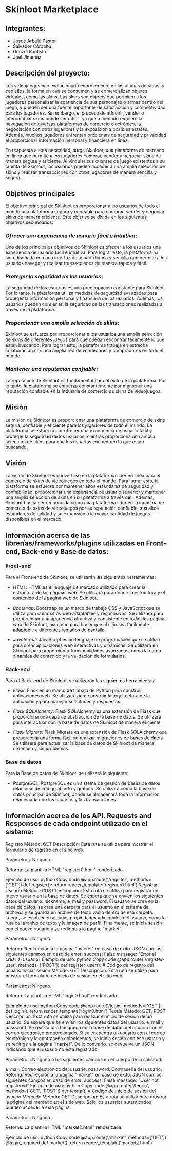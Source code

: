 # Skinloot Marketplace 
## Integrantes:
- Josué Arbulú Pastor
- Salvador Córdoba
- Denzel Bautista
- Joel Jimenez
## Descripción del proyecto:
Los videojuegos han evolucionado enormemente en las últimas décadas, y con ellos, la forma en que se consumen y se comercializan objetos virtuales, como las skins. Las skins son objetos que permiten a los jugadores personalizar la apariencia de sus personajes o armas dentro del juego, y pueden ser una fuente importante de satisfacción y competitividad para los jugadores.
Sin embargo, el proceso de adquirir, vender o intercambiar skins puede ser difícil, ya que a menudo requiere la navegación de diversas plataformas de comercio electrónico, la negociación con otros jugadores y la exposición a posibles estafas. Además, muchos jugadores enfrentan problemas de seguridad y privacidad al proporcionar información personal y financiera en línea.

En respuesta a esta necesidad, surge Skinloot, una plataforma de mercado en línea que permite a los jugadores comprar, vender y negociar skins de manera segura y eficiente. Al vincular sus cuentas de juego existentes a su cuenta de Skinloot, los usuarios pueden acceder a una amplia selección de skins y realizar transacciones con otros jugadores de manera sencilla y segura.

## Objetivos principales 
El objetivo principal de Skinloot es proporcionar a los usuarios de todo el mundo una plataforma segura y confiable para comprar, vender y negociar skins de manera eficiente. Este objetivo se divide en los siguientes objetivos secundarios:

### *Ofrecer una experiencia de usuario fácil e intuitiva*: 
Uno de los principales objetivos de Skinloot es ofrecer a los usuarios una experiencia de usuario fácil e intuitiva. Para lograr esto, la plataforma ha sido diseñada con una interfaz de usuario limpia y sencilla que permite a los usuarios navegar y realizar transacciones de manera rápida y fácil.

### *Proteger la seguridad de los usuarios*: 
La seguridad de los usuarios es una preocupación constante para Skinloot. Por lo tanto, la plataforma utiliza medidas de seguridad avanzadas para proteger la información personal y financiera de los usuarios. Además, los usuarios pueden confiar en la seguridad de las transacciones realizadas a través de la plataforma.

### *Proporcionar una amplia selección de skins*: 
Skinloot se esfuerza por proporcionar a los usuarios una amplia selección de skins de diferentes juegos para que puedan encontrar fácilmente lo que están buscando. Para lograr esto, la plataforma trabaja en estrecha colaboración con una amplia red de vendedores y compradores en todo el mundo.

### *Mantener una reputación confiable*: 
La reputación de Skinloot es fundamental para el éxito de la plataforma. Por lo tanto, la plataforma se esfuerza constantemente por mantener una reputación confiable en la industria de comercio de skins de videojuegos.

## Misión
La misión de Skinloot es proporcionar una plataforma de comercio de skins segura, confiable y eficiente para los jugadores de todo el mundo. La plataforma se esfuerza por ofrecer una experiencia de usuario fácil y proteger la seguridad de los usuarios mientras proporciona una amplia selección de skins para que los usuarios encuentren lo que están buscando.

## Visión
La visión de Skinloot es convertirse en la plataforma líder en línea para el comercio de skins de videojuegos en todo el mundo. Para lograr esto, la plataforma se esfuerza por mantener altos estándares de seguridad y confiabilidad, proporcionar una experiencia de usuario superior y mantener una amplia selección de skins en su plataforma a través del . Además, Skinloot busca ser reconocida como una plataforma líder en la industria de comercio de skins de videojuegos por su reputación confiable, sus altos estándares de calidad y su expansión a la mayor cantidad de juegos disponibles en el mercado.

## Información acerca de las librerías/frameworks/plugins utilizadas en Front-end, Back-end y Base de datos:

### Front-end
Para el Front-end de Skinloot, se utilizarán las siguientes herramientas:

- *HTML*: HTML es el lenguaje de marcado utilizado para crear la estructura de las páginas web. Se utilizará para definir la estructura y el contenido de la página web de Skinloot.

- *Bootstrap*: Bootstrap es un marco de trabajo CSS y JavaScript que se utiliza para crear sitios web adaptables y responsivos. Se utilizará para proporcionar una apariencia atractiva y consistente en todas las páginas web de Skinloot, así como para hacer que el sitio sea fácilmente adaptable a diferentes tamaños de pantalla.

- *JavaScript*: JavaScript es un lenguaje de programación que se utiliza para crear aplicaciones web interactivas y dinámicas. Se utilizará en Skinloot para proporcionar funcionalidades avanzadas, como la carga dinámica de contenido y la validación de formularios.

### Back-end
Para el Back-end de Skinloot, se utilizarán las siguientes herramientas:

- *Flask*: Flask es un marco de trabajo de Python para construir aplicaciones web. Se utilizará para construir la arquitectura de la aplicación y para manejar solicitudes y respuestas.

- *Flask SQLAlchemy*: Flask SQLAlchemy es una extensión de Flask que proporciona una capa de abstracción de la base de datos. Se utilizará para interactuar con la base de datos de Skinloot de manera eficiente.

- *Flask Migrate*: Flask Migrate es una extensión de Flask SQLAlchemy que proporciona una forma fácil de realizar migraciones de bases de datos. Se utilizará para actualizar la base de datos de Skinloot de manera ordenada y sin problemas.

### Base de datos
Para la Base de datos de Skinloot, se utilizará lo siguiente:
- *PostgreSQL*: PostgreSQL es un sistema de gestión de bases de datos relacional de código abierto y gratuito. Se utilizará como la base de datos principal de Skinloot, donde se almacenará toda la información relacionada con los usuarios y las transacciones.

## Información acerca de los API. Requests and Responses de cada endpoint utilizado en el sistema:
Registro
Método: GET
Descripción:
Esta ruta se utiliza para mostrar el formulario de registro en el sitio web.

Parámetros:
Ninguno.

Retorna:
La plantilla HTML "register0.html" renderizada.

Ejemplo de uso:
python
Copy code
@app.route('/register', methods=['GET'])
def register():
    return render_template('register0.html')
Registrar Usuario
Método: POST
Descripción:
Esta ruta se utiliza para registrar un nuevo usuario en la base de datos. Se espera que se envíen los siguientes datos del usuario: nickname, e_mail y password. El usuario se crea en la base de datos, se crea una carpeta para el usuario en el sistema de archivos y se guarda un archivo de texto vacío dentro de esa carpeta. Luego, se establecen algunas propiedades adicionales del usuario, como la ruta del archivo de texto y la imagen de perfil. Finalmente, se inicia sesión con el nuevo usuario y se redirige a la página "market".

Parámetros:
Ninguno.

Retorna:
Redirección a la página "market" en caso de éxito.
JSON con los siguientes campos en caso de error:
success: False
message: "Error al crear el usuario"
Ejemplo de uso:
python
Copy code
@app.route('/register-user', methods=['POST'])
def register_user():
    # Código de registro del usuario
Iniciar sesión
Método: GET
Descripción:
Esta ruta se utiliza para mostrar el formulario de inicio de sesión en el sitio web.

Parámetros:
Ninguno.

Retorna:
La plantilla HTML "login0.html" renderizada.

Ejemplo de uso:
python
Copy code
@app.route('/login', methods=['GET'])
def login():
    return render_template('login0.html')
Teoría
Método: GET, POST
Descripción:
Esta ruta se utiliza para realizar el inicio de sesión de un usuario. Se espera que se envíen los siguientes datos del usuario: e_mail y password. Se realiza una búsqueda en la base de datos del usuario con el correo electrónico proporcionado. Si se encuentra un usuario con el correo electrónico y la contraseña coincidentes, se inicia sesión con ese usuario y se redirige a la página "market". De lo contrario, se devuelve un JSON indicando que el usuario no está registrado.

Parámetros:
Ninguno o los siguientes campos en el cuerpo de la solicitud:

e_mail: Correo electrónico del usuario.
password: Contraseña del usuario.
Retorna:
Redirección a la página "market" en caso de éxito.
JSON con los siguientes campos en caso de error:
success: False
message: "User not registered"
Ejemplo de uso:
python
Copy code
@app.route('/teoria', methods=['GET', 'POST'])
def teoria():
    # Código de inicio de sesión del usuario
Mercado
Método: GET
Descripción:
Esta ruta se utiliza para mostrar la página del mercado en el sitio web. Solo los usuarios autenticados pueden acceder a esta página.

Parámetros:
Ninguno.

Retorna:
La plantilla HTML "market2.html" renderizada.

Ejemplo de uso:
python
Copy code
@app.route('/market', methods=['GET'])
@login_required
def market():
    return render_template('market2.html')
